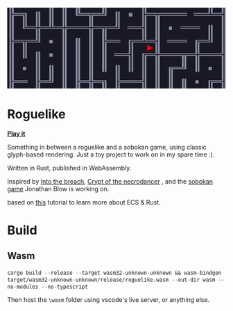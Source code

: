 
![text](./doc/maze-2.png)

# Roguelike

**[Play it](https://josfeenstra.nl/project/roguelike/)**

Something in between a roguelike and a sobokan game, using classic glyph-based rendering. Just a toy project to work on in my spare time :).

Written in Rust, published in WebAssembly.

Inspired by [Into the breach](https://store.steampowered.com/app/590380/Into_the_Breach/), [Crypt of the necrodancer](https://store.steampowered.com/app/247080/Crypt_of_the_NecroDancer/) , and the [sobokan game](https://youtu.be/lPIgfYcEHr0?t=10251) Jonathan Blow is working on.

based on [this](https://bfnightly.bracketproductions.com/rustbook/chapter_0.html) tutorial to learn more about ECS & Rust. 

# Build 

## Wasm 
```
cargo build --release --target wasm32-unknown-unknown && wasm-bindgen target/wasm32-unknown-unknown/release/roguelike.wasm --out-dir wasm --no-modules --no-typescript
```
Then host the `\wasm` folder using vscode's live server, or anything else. 


